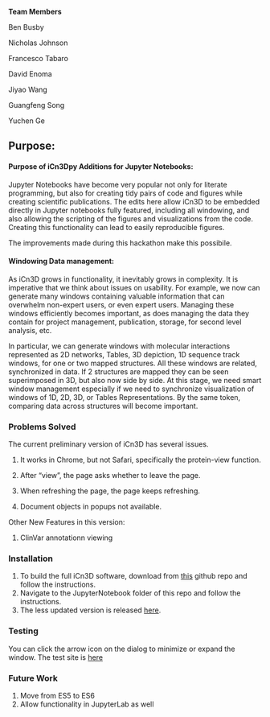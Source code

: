 

<b> Team Members </b>

Ben Busby

Nicholas Johnson

Francesco Tabaro

David Enoma

Jiyao Wang

Guangfeng Song

Yuchen Ge

## Purpose:
#### Purpose of iCn3Dpy Additions for Jupyter Notebooks:
Jupyter Notebooks have become very popular not only for literate programming, but also for creating tidy pairs of code and figures while creating scientific publications. The edits here allow iCn3D to be embedded directly in Jupyter notebooks fully featured, including all windowing, and also allowing the scripting of the figures and visualizations from the code. Creating this functionality can lead to easily reproducible figures. 

The improvements made during this hackathon make this possibile.

#### Windowing Data management:

As iCn3D grows in functionality, it inevitably grows in complexity.  It is imperative that we think about issues on usability.  For example, we now can generate many windows containing valuable information that can overwhelm non-expert users, or even expert users.  Managing these windows efficiently becomes important, as does managing the data they contain for project management, publication, storage, for second level analysis, etc.

In particular, we can generate windows with molecular interactions represented as 2D networks, Tables, 3D depiction, 1D sequence track windows, for one or two mapped structures.  All these windows are related, synchronized in data.  If 2 structures are mapped they can be seen superimposed in 3D, but also now side by side.  At this stage, we need smart window management especially if we need to synchronize visualization of windows of 1D, 2D, 3D, or Tables Representations.  By the same token, comparing data across structures  will become important.

### Problems Solved
The current preliminary version of iCn3D has several issues. 

1. It works in Chrome, but not Safari, specifically the protein-view function.

2. After “view”, the page asks whether to leave the page. 

3. When refreshing the page, the page keeps refreshing.

4. Document objects in popups not available.

Other New Features in this version:
1. ClinVar annotationn viewing

### Installation
1. To build the full iCn3D software, download from [this](https://github.com/ncbi/icn3d) github repo and follow the instructions.
2. Navigate to the JupyterNotebook folder of this repo and follow the instructions.
3. The less updated version is released [here](https://pypi.org/project/icn3dpy/).

### Testing
You can click the arrow icon on the dialog to minimize or expand the window. The test site is [here](https://www.ncbi.nlm.nih.gov/Structure/icn3d2/full.html?divid=div0&mmdbid=6m0j&command=line+graph+interaction+pairs+%7C+!A+!E+%7C+hbonds,salt+bridge,interactions,halogen,pi-cation,pi-stacking+%7C+false+%7C+threshold+3.8+6+4+3.8+6+6;+show+selection;+add+residue+number+labels%7C%7C%7C%7B%22factor%22:%221.4817%22,%22mouseChange%22:%7B%22x%22:0,%22y%22:0%7D,%22quaternion%22:%7B%22_x%22:%220.036185%22,%22_y%22:%220.49963%22,%22_z%22:%220.078595%22,%22_w%22:%220.86191%22%7D%7D)

### Future Work
1. Move from ES5 to ES6
2. Allow functionality in JupyterLab as well





